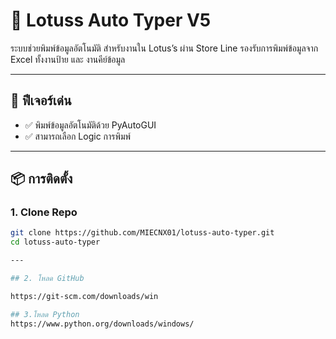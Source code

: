 # 🛒 Lotuss Auto Typer V5

ระบบช่วยพิมพ์ข้อมูลอัตโนมัติ สำหรับงานใน Lotus’s ผ่าน Store Line
รองรับการพิมพ์ข้อมูลจาก Excel ทั้งงานป้าย และ งานคีย์ข้อมูล

---

## 🚀 ฟีเจอร์เด่น
- ✅ พิมพ์ข้อมูลอัตโนมัติด้วย PyAutoGUI
- ✅ สามารถเลือก Logic การพิมพ์

---

## 📦 การติดตั้ง

### 1. Clone Repo
```bash
git clone https://github.com/MIECNX01/lotuss-auto-typer.git
cd lotuss-auto-typer

---

## 2. โหลด GitHub

https://git-scm.com/downloads/win

## 3.โหลด Python
https://www.python.org/downloads/windows/
